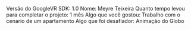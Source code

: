 Versão do GoogleVR SDK: 1.0 
Nome: Meyre Teixeira 
Quanto tempo levou para completar o projeto: 1 mês 
Algo que você gostou: Trabalho com o cenario de um apartamento 
Algo que foi desafiador: Animação do Globo
